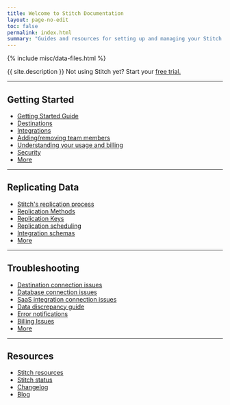 ```yaml
---
title: Welcome to Stitch Documentation
layout: page-no-edit
toc: false
permalink: index.html
summary: "Guides and resources for setting up and managing your Stitch data pipeline."
---
```

{% include misc/data-files.html %}

<p class="intro">{{ site.description }} Not using Stitch yet? Start your <a href="https://www.stitchdata.com/signup/">free trial.</a></p> 
<hr />

<h2>Getting Started</h2>
<ul class="columns more" data-swiftype-index='false'>
	<li><a href="{{ link.getting-started | prepend: site.baseurl }}">Getting Started Guide</a></li>
	<li><a href="{{ link.destinations.main | prepend: site.baseurl }}">Destinations</a></li>
	<li><a href="{{ link.integrations.main | prepend: site.baseurl }}">Integrations</a></li>
	<li><a href="{{ link.account.team-members | prepend: site.baseurl }}">Adding/removing team members</a></li>
	<li><a href="{{ link.billing.billing-guide | prepend: site.baseurl }}">Understanding your usage and billing</a></li>
	<li><a href="{{ link.security.main | prepend: site.baseurl }}">Security</a></li>
	<li><a href="{{ site.baseurl }}/tag_getting_started">More</a></li>
</ul>
<hr />

<h2>Replicating Data</h2>
<ul class="columns more" data-swiftype-index='false'>
	<li><a href="{{ link.replication.overview | prepend: site.baseurl }}">Stitch's replication process</a></li>
	<li><a href="{{ link.replication.rep-methods | prepend: site.baseurl }}">Replication Methods</a></li>
	<li><a href="{{ link.replication.rep-keys | prepend: site.baseurl }}">Replication Keys</a></li>
	<li><a href="{{ link.replication.rep-scheduling| prepend: site.baseurl }}">Replication scheduling</a></li>
	<li><a href="{{ link.destinations.storage.stitch-schema | prepend: site.baseurl }}">Integration schemas</a></li>
	<li><a href="{{ link.replication.main | prepend: site.baseurl }}">More <span class="arrow"></span></a></li>
</ul>
<hr />

<h2>Troubleshooting</h2>
<ul class="columns more" data-swiftype-index='false'>
	<li><a href="{{ link.troubleshooting.dw-connection-errors | prepend: site.baseurl }}">Destination connection issues</a></li>
	<li><a href="{{ link.troubleshooting.db-connection-errors | prepend: site.baseurl }}">Database connection issues</a></li>
	<li><a href="{{ link.troubleshooting.saas-connection-errors | prepend: site.baseurl }}">SaaS integration connection issues</a></li>
	<li><a href="{{ link.troubleshooting.discrepancy-guide | prepend: site.baseurl }}">Data discrepancy guide</a></li>
	<li><a href="{{ link.troubleshooting.errors | prepend: site.baseurl }}">Error notifications</a></li>
	<li><a href="{{ link.troubleshooting.billing-issues | prepend: site.baseurl }}">Billing Issues</a></li>
	<li><a href="{{ link.troubleshooting.main | prepend: site.baseurl }}">More <span class="arrow"></span></a></li>
</ul>
<hr />

<h2>Resources</h2>
<ul class="columns" data-swiftype-index='false'>
	<li><a href="{{ site.resources }}">Stitch resources</a></li>
	<li><a href="{{ site.status }}">Stitch status</a></li>
	<li><a href="{{ site.changelog }}">Changelog</a></li>
	<li><a href="{{ site.blog }}">Blog</a></li>
</ul>
